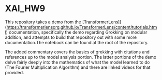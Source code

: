 # XAI_HW9

This repository takes a demo from the [TransformerLens]](https://transformerlensorg.github.io/TransformerLens/content/tutorials.html) documentation, specifically the demo regarding Grokking on modular addition, and attempts to build that repository out with some more documentation.The notebook can be found at the root of the repository.

The added commentary covers the basics of grokking with citations and references up to the model analysis portion. The latter portions of the demo delve fairly deeply into the mathematics of what the model learned to do (The Fourier Multiplication Algorithm) and there are linked videos for that provided.
